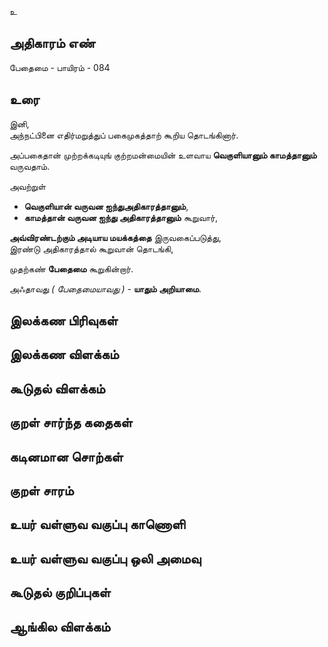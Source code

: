உ


## அதிகாரம் எண்

பேதைமை - பாயிரம் - 084	
## உரை

இனி,  
அந்நட்பினை எதிர்மறுத்துப் பகைமுகத்தாற் கூறிய தொடங்கினார்.  

அப்பகைதான் முற்றக்கடியுங் குற்றமன்மையின் உளவாய **வெகுளியானும் காமத்தானும்** வருவதாம்.  

அவற்றுள்  
* **வெகுளியான் வருவன ஐந்துஅதிகாரத்தானும்**,  
* **காமத்தான் வருவன ஐந்து அதிகாரத்தானும்** கூறுவார்,  

**அவ்விரண்டற்கும் அடியாய மயக்கத்தை** இருவகைப்படுத்து,  
இரண்டு அதிகாரத்தால் கூறுவான் தொடங்கி,  

முதற்கண் **பேதைமை** கூறுகின்றார்.  

அஃதாவது _( பேதைமையாவது )_ - **யாதும் அறியாமை**.

## இலக்கண பிரிவுகள் 


## இலக்கண விளக்கம்


## கூடுதல் விளக்கம்


## குறள் சார்ந்த கதைகள் 


## கடினமான சொற்கள்


## குறள் சாரம் 


## உயர் வள்ளுவ வகுப்பு காணொளி


## உயர் வள்ளுவ வகுப்பு ஒலி அமைவு 


## கூடுதல் குறிப்புகள்


## ஆங்கில விளக்கம்


